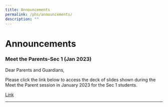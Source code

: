 ```yaml
---
title: Announcements
permalink: /phs/announcements/
description: ""
---
```

# **Announcements**

### Meet the Parents-Sec 1 (Jan 2023)

Dear Parents and Guardians,

Please click the link below to access the deck of slides shown during the Meet the Parent session in January 2023 for the Sec 1 students.

[Link](https://drive.google.com/drive/folders/1-9OwwOjNPWVDFs5UG6aWx1fiCVMo7rtB?usp=sharing)

-------------------------------------------------------------------------
